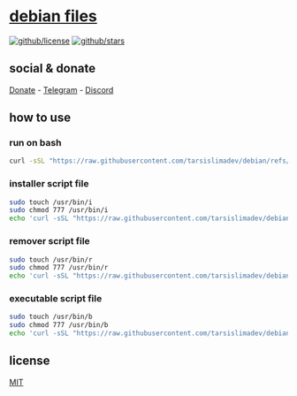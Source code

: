 # [debian files]()

[![github/license](https://img.shields.io/github/license/brtmvdl/debian)](https://img.shields.io/github/license/brtmvdl/debian)  [![github/stars](https://img.shields.io/github/stars/brtmvdl/debian?style=social)](https://img.shields.io/github/stars/brtmvdl/antify?style=social)

## social & donate

[Donate](https://link.mercadopago.com.br/brtmvdl) - [Telegram](https://t.me/+KRmg5MlqgMk0MTg5) - [Discord](https://discord.gg/FpxetYYp)

## how to use

### run on bash

```sh
curl -sSL "https://raw.githubusercontent.com/tarsislimadev/debian/refs/heads/main/src/install/nvm.sh" | bash
```

### installer script file

```sh
sudo touch /usr/bin/i
sudo chmod 777 /usr/bin/i
echo 'curl -sSL "https://raw.githubusercontent.com/tarsislimadev/debian/refs/heads/main/src/install/${1}.sh" | bash' > /usr/bin/i
```

### remover script file

```sh
sudo touch /usr/bin/r
sudo chmod 777 /usr/bin/r
echo 'curl -sSL "https://raw.githubusercontent.com/tarsislimadev/debian/refs/heads/main/src/remove/${1}.sh" | bash' > /usr/bin/r
```

### executable script file

```sh
sudo touch /usr/bin/b
sudo chmod 777 /usr/bin/b
echo 'curl -sSL "https://raw.githubusercontent.com/tarsislimadev/debian/refs/heads/main/src/bin/${1}.sh" | bash' > /usr/bin/b
```

## license

[MIT](./LICENSE)
